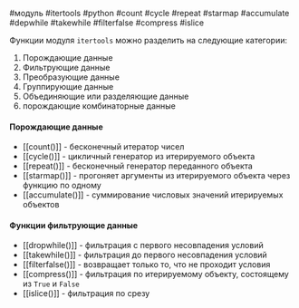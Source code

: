 #модуль #itertools #python #count #cycle #repeat #starmap #accumulate #depwhile #takewhile #filterfalse #compress #islice

Функции модуля `itertools` можно разделить на следующие категории:
1. Порождающие данные
2. Фильтрующие данные
3. Преобразующие данные
4. Группирующие данные
5. Объединяющие или разделяющие данные
6. порождающие комбинаторные данные

#### Порождающие данные
- [[count()]] - бесконечный итератор чисел
- [[cycle()]] - цикличный генератор из итерируемого объекта
- [[repeat()]] - бесконечный генератор переданного объекта
- [[starmap()]] - прогоняет аргументы из итерируемого объекта через функцию по одному
- [[accumulate()]] - суммирование числовых значений итерируемых объектов

#### Функции фильтрующие данные
- [[dropwhile()]] - фильтрация с первого несовпадения условий
- [[takewhile()]] - фильтрация до первого несовпадения условий
- [[filterfalse()]] - возвращает только то, что не проходит условия
- [[compress()]] - фильтрация по итерируемому объекту, состоящему из `True` и `False`
- [[islice()]] - фильтрация по срезу